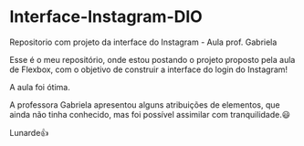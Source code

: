 # Interface-Instagram-DIO
Repositorio com projeto da interface do Instagram - Aula prof. Gabriela 

Esse é o meu repositório, onde estou postando o projeto proposto pela aula de Flexbox, com o objetivo de construir a interface do login do Instagram!

A aula foi ótima.

A professora Gabriela apresentou alguns atribuições de elementos, que ainda não tinha conhecido, mas foi possível assimilar com tranquilidade.😃

Lunarde👍
